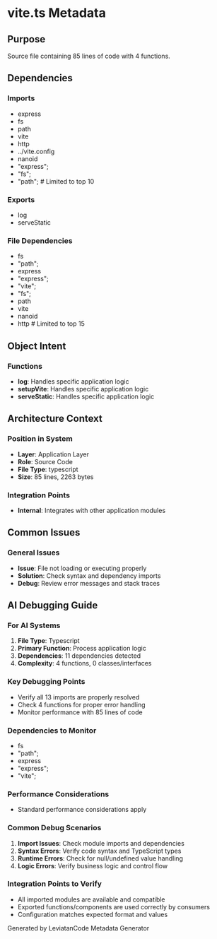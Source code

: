 # vite.ts Metadata

## Purpose
Source file containing 85 lines of code with 4 functions.

## Dependencies

### Imports
- express
- fs
- path
- vite
- http
- ../vite.config
- nanoid
- "express";
- "fs";
- "path";  # Limited to top 10

### Exports
- log
- serveStatic

### File Dependencies
- fs
- "path";
- express
- "express";
- "vite";
- "fs";
- path
- vite
- nanoid
- http  # Limited to top 15

## Object Intent

### Functions
- **log**: Handles specific application logic
- **setupVite**: Handles specific application logic
- **serveStatic**: Handles specific application logic


## Architecture Context

### Position in System
- **Layer**: Application Layer
- **Role**: Source Code
- **File Type**: typescript
- **Size**: 85 lines, 2263 bytes

### Integration Points
- **Internal**: Integrates with other application modules

## Common Issues

### General Issues
- **Issue**: File not loading or executing properly
- **Solution**: Check syntax and dependency imports
- **Debug**: Review error messages and stack traces

## AI Debugging Guide

### For AI Systems
1. **File Type**: Typescript
2. **Primary Function**: Process application logic
3. **Dependencies**: 11 dependencies detected
4. **Complexity**: 4 functions, 0 classes/interfaces

### Key Debugging Points
- Verify all 13 imports are properly resolved
- Check 4 functions for proper error handling
- Monitor performance with 85 lines of code

### Dependencies to Monitor
- fs
- "path";
- express
- "express";
- "vite";

### Performance Considerations
- Standard performance considerations apply

### Common Debug Scenarios
1. **Import Issues**: Check module imports and dependencies
2. **Syntax Errors**: Verify code syntax and TypeScript types
3. **Runtime Errors**: Check for null/undefined value handling
4. **Logic Errors**: Verify business logic and control flow

### Integration Points to Verify
- All imported modules are available and compatible
- Exported functions/components are used correctly by consumers
- Configuration matches expected format and values

Generated by LeviatanCode Metadata Generator
